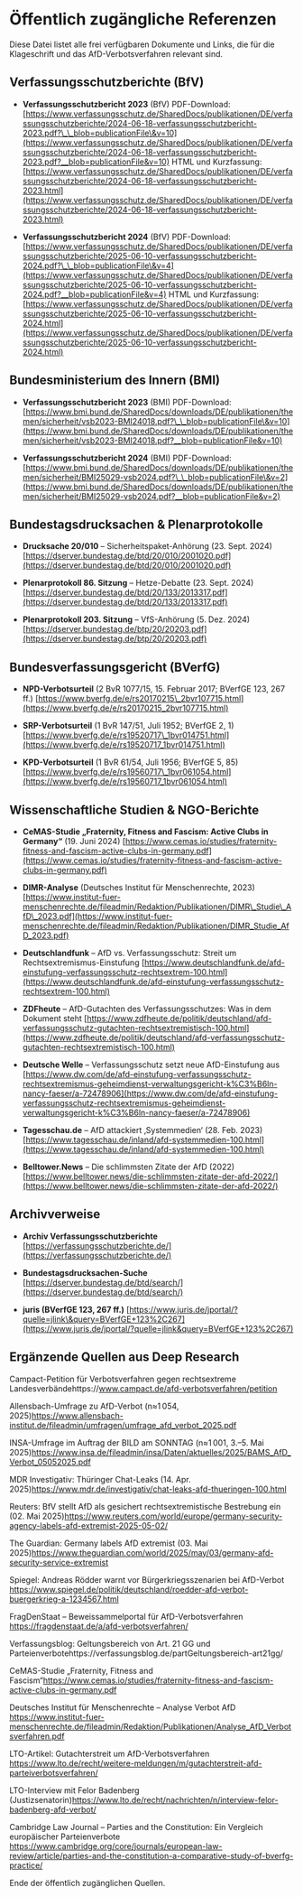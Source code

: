 # Öffentlich zugängliche Referenzen

Diese Datei listet alle frei verfügbaren Dokumente und Links, die für die Klageschrift und das AfD-Verbotsverfahren relevant sind.

## Verfassungsschutzberichte (BfV)

* **Verfassungsschutzbericht 2023** (BfV)
  PDF-Download: [https://www.verfassungsschutz.de/SharedDocs/publikationen/DE/verfassungsschutzberichte/2024-06-18-verfassungsschutzbericht-2023.pdf?\_\_blob=publicationFile\&v=10](https://www.verfassungsschutz.de/SharedDocs/publikationen/DE/verfassungsschutzberichte/2024-06-18-verfassungsschutzbericht-2023.pdf?__blob=publicationFile&v=10)
  HTML und Kurzfassung: [https://www.verfassungsschutz.de/SharedDocs/publikationen/DE/verfassungsschutzberichte/2024-06-18-verfassungsschutzbericht-2023.html](https://www.verfassungsschutz.de/SharedDocs/publikationen/DE/verfassungsschutzberichte/2024-06-18-verfassungsschutzbericht-2023.html)

* **Verfassungsschutzbericht 2024** (BfV)
  PDF-Download: [https://www.verfassungsschutz.de/SharedDocs/publikationen/DE/verfassungsschutzberichte/2025-06-10-verfassungsschutzbericht-2024.pdf?\_\_blob=publicationFile\&v=4](https://www.verfassungsschutz.de/SharedDocs/publikationen/DE/verfassungsschutzberichte/2025-06-10-verfassungsschutzbericht-2024.pdf?__blob=publicationFile&v=4)
  HTML und Kurzfassung: [https://www.verfassungsschutz.de/SharedDocs/publikationen/DE/verfassungsschutzberichte/2025-06-10-verfassungsschutzbericht-2024.html](https://www.verfassungsschutz.de/SharedDocs/publikationen/DE/verfassungsschutzberichte/2025-06-10-verfassungsschutzbericht-2024.html)

## Bundesministerium des Innern (BMI)

* **Verfassungsschutzbericht 2023** (BMI)
  PDF-Download: [https://www.bmi.bund.de/SharedDocs/downloads/DE/publikationen/themen/sicherheit/vsb2023-BMI24018.pdf?\_\_blob=publicationFile\&v=10](https://www.bmi.bund.de/SharedDocs/downloads/DE/publikationen/themen/sicherheit/vsb2023-BMI24018.pdf?__blob=publicationFile&v=10)

* **Verfassungsschutzbericht 2024** (BMI)
  PDF-Download: [https://www.bmi.bund.de/SharedDocs/downloads/DE/publikationen/themen/sicherheit/BMI25029-vsb2024.pdf?\_\_blob=publicationFile\&v=2](https://www.bmi.bund.de/SharedDocs/downloads/DE/publikationen/themen/sicherheit/BMI25029-vsb2024.pdf?__blob=publicationFile&v=2)

## Bundestagsdrucksachen & Plenarprotokolle

* **Drucksache 20/010** – Sicherheitspaket-Anhörung (23. Sept. 2024)
  [https://dserver.bundestag.de/btd/20/010/2001020.pdf](https://dserver.bundestag.de/btd/20/010/2001020.pdf)

* **Plenarprotokoll 86. Sitzung** – Hetze-Debatte (23. Sept. 2024)
  [https://dserver.bundestag.de/btd/20/133/2013317.pdf](https://dserver.bundestag.de/btd/20/133/2013317.pdf)

* **Plenarprotokoll 203. Sitzung** – VfS-Anhörung (5. Dez. 2024)
  [https://dserver.bundestag.de/btp/20/20203.pdf](https://dserver.bundestag.de/btp/20/20203.pdf)

## Bundesverfassungsgericht (BVerfG)

* **NPD-Verbotsurteil** (2 BvR 1077/15, 15. Februar 2017; BVerfGE 123, 267 ff.)
  [https://www.bverfg.de/e/rs20170215\_2bvr107715.html](https://www.bverfg.de/e/rs20170215_2bvr107715.html)

* **SRP-Verbotsurteil** (1 BvR 147/51, Juli 1952; BVerfGE 2, 1)
  [https://www.bverfg.de/e/rs19520717\_1bvr014751.html](https://www.bverfg.de/e/rs19520717_1bvr014751.html)

* **KPD-Verbotsurteil** (1 BvR 61/54, Juli 1956; BVerfGE 5, 85)
  [https://www.bverfg.de/e/rs19560717\_1bvr061054.html](https://www.bverfg.de/e/rs19560717_1bvr061054.html)

## Wissenschaftliche Studien & NGO-Berichte

* **CeMAS-Studie „Fraternity, Fitness and Fascism: Active Clubs in Germany“** (19. Juni 2024)
  [https://www.cemas.io/studies/fraternity-fitness-and-fascism-active-clubs-in-germany.pdf](https://www.cemas.io/studies/fraternity-fitness-and-fascism-active-clubs-in-germany.pdf)

* **DIMR-Analyse** (Deutsches Institut für Menschenrechte, 2023)
  [https://www.institut-fuer-menschenrechte.de/fileadmin/Redaktion/Publikationen/DIMR\_Studie\_AfD\_2023.pdf](https://www.institut-fuer-menschenrechte.de/fileadmin/Redaktion/Publikationen/DIMR_Studie_AfD_2023.pdf)

* **Deutschlandfunk** – AfD vs. Verfassungsschutz: Streit um Rechtsextremismus-Einstufung
  [https://www.deutschlandfunk.de/afd-einstufung-verfassungsschutz-rechtsextrem-100.html](https://www.deutschlandfunk.de/afd-einstufung-verfassungsschutz-rechtsextrem-100.html)

* **ZDFheute** – AfD-Gutachten des Verfassungsschutzes: Was in dem Dokument steht
  [https://www.zdfheute.de/politik/deutschland/afd-verfassungsschutz-gutachten-rechtsextremistisch-100.html](https://www.zdfheute.de/politik/deutschland/afd-verfassungsschutz-gutachten-rechtsextremistisch-100.html)

* **Deutsche Welle** – Verfassungsschutz setzt neue AfD-Einstufung aus
  [https://www.dw.com/de/afd-einstufung-verfassungsschutz-rechtsextremismus-geheimdienst-verwaltungsgericht-k%C3%B6ln-nancy-faeser/a-72478906](https://www.dw.com/de/afd-einstufung-verfassungsschutz-rechtsextremismus-geheimdienst-verwaltungsgericht-k%C3%B6ln-nancy-faeser/a-72478906)

* **Tagesschau.de** – AfD attackiert ‚Systemmedien‘ (28. Feb. 2023)
  [https://www.tagesschau.de/inland/afd-systemmedien-100.html](https://www.tagesschau.de/inland/afd-systemmedien-100.html)

* **Belltower.News** – Die schlimmsten Zitate der AfD (2022)
  [https://www.belltower.news/die-schlimmsten-zitate-der-afd-2022/](https://www.belltower.news/die-schlimmsten-zitate-der-afd-2022/)

## Archivverweise

* **Archiv Verfassungsschutzberichte**
  [https://verfassungsschutzberichte.de/](https://verfassungsschutzberichte.de/)

* **Bundestagsdrucksachen-Suche**
  [https://dserver.bundestag.de/btd/search/](https://dserver.bundestag.de/btd/search/)

* **juris (BVerfGE 123, 267 ff.)**
  [https://www.juris.de/jportal/?quelle=jlink\&query=BVerfGE+123%2C267](https://www.juris.de/jportal/?quelle=jlink&query=BVerfGE+123%2C267)
  
## Ergänzende Quellen aus Deep Research

Campact-Petition für Verbotsverfahren gegen rechtsextreme Landesverbändehttps://www.campact.de/afd-verbotsverfahren/petition

Allensbach-Umfrage zu AfD-Verbot (n≈1 054, 2025)https://www.allensbach-institut.de/fileadmin/umfragen/umfrage_afd_verbot_2025.pdf

INSA-Umfrage im Auftrag der BILD am SONNTAG (n≈1 001, 3.–5. Mai 2025)https://www.insa.de/fileadmin/insa/Daten/aktuelles/2025/BAMS_AfD_Verbot_05052025.pdf

MDR Investigativ: Thüringer Chat-Leaks (14. Apr. 2025)https://www.mdr.de/investigativ/chat-leaks-afd-thueringen-100.html

Reuters: BfV stellt AfD als gesichert rechtsextremistische Bestrebung ein (02. Mai 2025)https://www.reuters.com/world/europe/germany-security-agency-labels-afd-extremist-2025-05-02/

The Guardian: Germany labels AfD extremist (03. Mai 2025)https://www.theguardian.com/world/2025/may/03/germany-afd-security-service-extremist

Spiegel: Andreas Rödder warnt vor Bürgerkriegsszenarien bei AfD-Verbot https://www.spiegel.de/politik/deutschland/roedder-afd-verbot-buergerkrieg-a-1234567.html

FragDenStaat – Beweissammelportal für AfD-Verbotsverfahren https://fragdenstaat.de/a/afd-verbotsverfahren/

Verfassungsblog: Geltungsbereich von Art. 21 GG und Parteienverbotehttps://verfassungsblog.de/partGeltungsbereich-art21gg/

CeMAS-Studie „Fraternity, Fitness and Fascism“https://www.cemas.io/studies/fraternity-fitness-and-fascism-active-clubs-in-germany.pdf

Deutsches Institut für Menschenrechte – Analyse Verbot AfD https://www.institut-fuer-menschenrechte.de/fileadmin/Redaktion/Publikationen/Analyse_AfD_Verbotsverfahren.pdf

LTO-Artikel: Gutachterstreit um AfD-Verbotsverfahren https://www.lto.de/recht/weitere-meldungen/m/gutachterstreit-afd-parteiverbotsverfahren/

LTO-Interview mit Felor Badenberg (Justizsenatorin)https://www.lto.de/recht/nachrichten/n/interview-felor-badenberg-afd-verbot/

Cambridge Law Journal – Parties and the Constitution: Ein Vergleich europäischer Parteienverbote https://www.cambridge.org/core/journals/european-law-review/article/parties-and-the-constitution-a-comparative-study-of-bverfg-practice/

Ende der öffentlich zugänglichen Quellen.